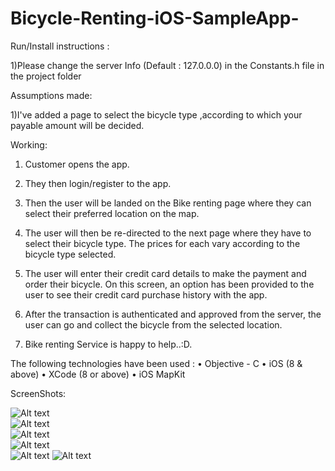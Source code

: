 # Bicycle-Renting-iOS-SampleApp-
Run/Install instructions :

1)Please change the server Info (Default : 127.0.0.0) in the Constants.h file in the project folder


Assumptions made:

1)I've added a page to select the bicycle type ,according to which your payable amount will be decided.




Working:

1. Customer opens the app.

2. They then login/register to the app.

3. Then the user will be landed on the Bike renting page where they can select their preferred location on the map.

4. The user will then be re-directed to the next page where they have to select their bicycle type. The prices for each vary according to the bicycle type selected.

5. The user will enter their credit card details to make the payment and order their bicycle. On this screen, an option has been provided to the user to see their credit card purchase history with the app.

6. After the transaction is authenticated and approved from the server, the user can go and collect the bicycle from the selected location.

7. Bike renting Service is happy to help..:D.



The following technologies have been used :
• Objective - C
• iOS (8 & above)
• XCode (8 or above)
• iOS MapKit



ScreenShots:

![Alt text](/ScreenShots/loginView.png?raw=true  "LoginView")   
![Alt text](/ScreenShots/RegisterView.png?raw=true  "RegisterView")   
![Alt text](/ScreenShots/MainScreen.png?raw=true  "Mainscreen")   
![Alt text](/ScreenShots/BicycleType.png?raw=true  "BicycleType")   
![Alt text](/ScreenShots/PaymentScreen.png?raw=true  "PayemntScreen")
![Alt text](/ScreenShots/SavedCards.png?raw=true  "SavedCards")  



